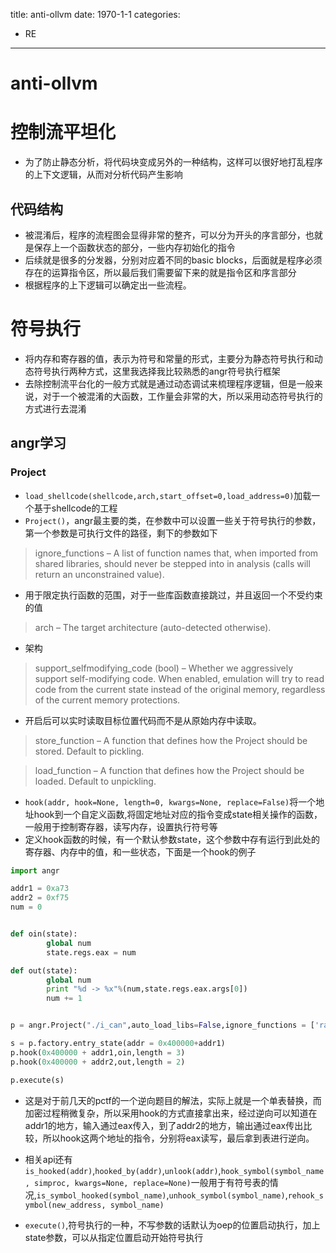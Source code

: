 title: anti-ollvm
date: 1970-1-1
categories: 
- RE
---

# anti-ollvm

# 控制流平坦化

- 为了防止静态分析，将代码块变成另外的一种结构，这样可以很好地打乱程序的上下文逻辑，从而对分析代码产生影响

## 代码结构

- 被混淆后，程序的流程图会显得非常的整齐，可以分为开头的序言部分，也就是保存上一个函数状态的部分，一些内存初始化的指令
- 后续就是很多的分发器，分别对应着不同的basic blocks，后面就是程序必须存在的运算指令区，所以最后我们需要留下来的就是指令区和序言部分
- 根据程序的上下逻辑可以确定出一些流程。


# 符号执行

- 将内存和寄存器的值，表示为符号和常量的形式，主要分为静态符号执行和动态符号执行两种方式，这里我选择我比较熟悉的angr符号执行框架
- 去除控制流平台化的一般方式就是通过动态调试来梳理程序逻辑，但是一般来说，对于一个被混淆的大函数，工作量会非常的大，所以采用动态符号执行的方式进行去混淆

## angr学习

### Project

- `load_shellcode(shellcode,arch,start_offset=0,load_address=0)`加载一个基于shellcode的工程
- `Project()`，angr最主要的类，在参数中可以设置一些关于符号执行的参数，第一个参数是可执行文件的路径，剩下的参数如下

> ignore_functions – A list of function names that, when imported from shared libraries, should never be stepped into in analysis (calls will return an unconstrained value).

- 用于限定执行函数的范围，对于一些库函数直接跳过，并且返回一个不受约束的值

>arch – The target architecture (auto-detected otherwise).

- 架构



>support_selfmodifying_code (bool) – Whether we aggressively support self-modifying code. When enabled, emulation will try to read code from the current state instead of the original memory, regardless of the current memory protections.

- 开启后可以实时读取目标位置代码而不是从原始内存中读取。

>store_function – A function that defines how the Project should be stored. Default to pickling.

>load_function – A function that defines how the Project should be loaded. Default to unpickling.

- `hook(addr, hook=None, length=0, kwargs=None, replace=False)`将一个地址hook到一个自定义函数,将固定地址对应的指令变成state相关操作的函数，一般用于控制寄存器，读写内存，设置执行符号等
- 定义hook函数的时候，有一个默认参数state，这个参数中存有运行到此处的寄存器、内存中的值，和一些状态，下面是一个hook的例子

```python
import angr

addr1 = 0xa73
addr2 = 0xf75
num = 0


def oin(state):
        global num
        state.regs.eax = num

def out(state):
        global num
        print "%d -> %x"%(num,state.regs.eax.args[0])
        num += 1


p = angr.Project("./i_can",auto_load_libs=False,ignore_functions = ['rand','srand','get_compliment','incr_flag`:'])

s = p.factory.entry_state(addr = 0x400000+addr1)
p.hook(0x400000 + addr1,oin,length = 3)
p.hook(0x400000 + addr2,out,length = 2)

p.execute(s)
```

- 这是对于前几天的pctf的一个逆向题目的解法，实际上就是一个单表替换，而加密过程稍微复杂，所以采用hook的方式直接拿出来，经过逆向可以知道在addr1的地方，输入通过eax传入，到了addr2的地方，输出通过eax传出比较，所以hook这两个地址的指令，分别将eax读写，最后拿到表进行逆向。

- 相关api还有`is_hooked(addr)`,`hooked_by(addr)`,`unlook(addr)`,`hook_symbol(symbol_name, simproc, kwargs=None, replace=None)`一般用于有符号表的情况,`is_symbol_hooked(symbol_name)`,`unhook_symbol(symbol_name)`,`rehook_symbol(new_address, symbol_name)`

- `execute()`,符号执行的一种，不写参数的话默认为oep的位置启动执行，加上state参数，可以从指定位置启动开始符号执行

